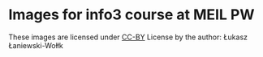 # Images for info3 course at MEIL PW

These images are licensed under [CC-BY](https://creativecommons.org/licenses/by/4.0/) License by the author: Łukasz Łaniewski-Wołłk


